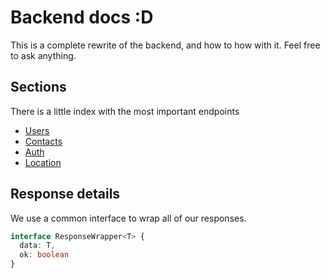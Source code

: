 # Backend docs :D
This is a complete rewrite of the backend, and how to how with it.
Feel free to ask anything.

## Sections
There is a little index with the most important endpoints
* [Users](./user.md)
* [Contacts](./contacts.md)
* [Auth](./auth.md)
* [Location](./location.md)


## Response details
We use a common interface to wrap all of our responses.
```typescript
interface ResponseWrapper<T> {
  data: T,
  ok: boolean
}
```
```
